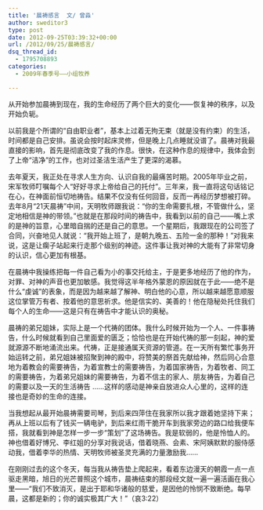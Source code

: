 ```yaml
---
title: '晨祷感言  文/ 曾淼'
author: sweditor3
type: post
date: 2012-09-25T03:39:32+00:00
url: /2012/09/25/晨祷感言/
dsq_thread_id:
  - 1795708893
categories:
  - 2009年春季号——小组牧养

---
```

从开始参加晨祷到现在，我的生命经历了两个巨大的变化——恢复神的秩序，以及开始负轭。

以前我是个所谓的“自由职业者”，基本上过着无拘无束（就是没有约束）的生活，时间都是自己安排。虽说会按时起床灵修，但是晚上几点睡就没谱了。晨祷对我最直接的影响，首先是彻底改变了我的作息。很快，在这种作息的规律中，我体会到了上帝“洁净”的工作，也对过圣洁生活产生了更深的渴慕。

去年夏天，我正处在寻求人生方向、认识自我的最痛苦时期。2005年毕业之前，宋军牧师叮嘱每个人“好好寻求上帝给自己的托付”。三年来，我一直将这句话铭记在心，在神面前恒切地祷告。结果不仅没有任何回音，反而一再经历梦想被打碎。去年8月“21天晨祷”中间，天明牧师跟我说：“你的生命需要扎根，不管做什么，坚定地相信是神的带领。”也就是在那段时间的祷告中，我看到以前的自己——嘴上求的是神的旨意，心里暗自揣的还是自己的意思。一个星期后，我跟现在的公司签了合同，兴奋地见人就说：“我开始上班了，是朝九晚五、五险一金的那种！”对我来说，这是让瘸子站起来行走那个级别的神迹。这件事让我对神的大能有了非常切身的认识，信心更加有根基。

在晨祷中我操练把每一件自己看为小的事交托给主，于是更多地经历了他的作为，对罪、对神的声音也更加敏感。我觉得这半年格外蒙恩的原因就在于此——绝不是什么“虔诚”的表象，而是因为越来越了解神、明白他的心意，所以越来越愿意顺服这位掌管万有者、按着他的意思祈求。他是信实的、美善的！他在隐秘处托住我们每个人的生命——这是只有在祷告中才能认识的奥秘。

晨祷的弟兄姐妹，实际上是一个代祷的团体。我什么时候开始为一个人、一件事祷告，什么时候就看到自己里面爱的匮乏；恰恰也是在开始代祷的那一刻起，神的爱就源源不断地涌流出来。代祷，正是接通属天资源的管道。在一天所有繁忙事务开始运转之前，弟兄姐妹被招聚到神的殿中，将赞美的祭首先献给神，然后同心合意地为着教会的需要祷告，为着宣教士的需要祷告，为着国家祷告，为着牧者、同工的需要祷告，为着弟兄姐妹的需要祷告，为着不信主的家人、朋友祷告，为着自己的需要以及一天的生活祷告 ……这样的感动是神亲自放进众人心里的，这样的连接也是奇妙的生命的连接。

当我想起从最开始晨祷需要司琴，到后来四萍住在我家所以我才跟着她坚持下来；再从上班以后有了钱买一辆电驴，到后来红雨干脆开车到我家旁边的路口给我便车搭，我就看到神是怎样一步一步“策划”了这场祷告。我是软弱的，他是怜恤人的。神也借着好博兄、李红姐的分享对我说话，借着晓燕、会素、宋阿姨默默的服侍感动我，借着李华的热情、天明牧师被圣灵充满的力量激励我……

在刚刚过去的这个冬天，每当我从祷告垫上爬起来，看着东边漫天的朝霞一点一点驱走黑暗，旭日的光芒普照这个城市，晨祷结束的那段经文就一遍一遍活画在我心里——“我们不致消灭，是出于耶和华诸般的慈爱，是因他的怜悯不致断绝。每早晨，这都是新的；你的诚实极其广大！”（哀3:22）